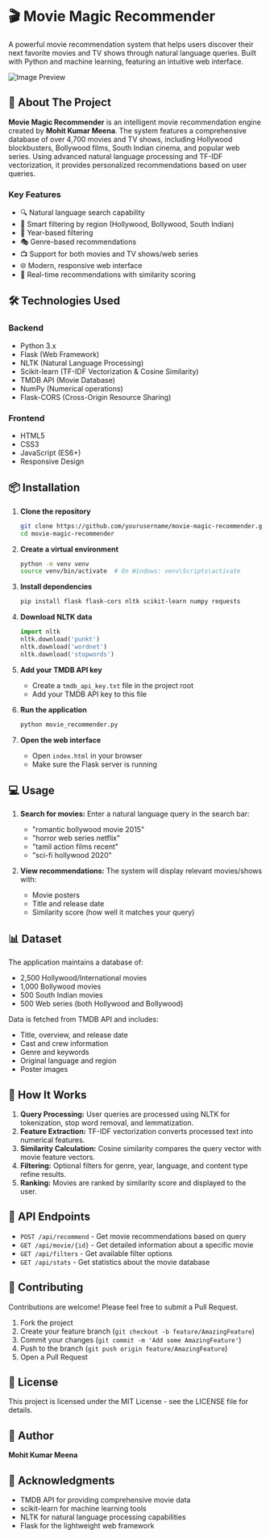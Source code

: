 # 🎬 Movie Magic Recommender

A powerful movie recommendation system that helps users discover their next favorite movies and TV shows through natural language queries. Built with Python and machine learning, featuring an intuitive web interface.

![Image Preview](https://github.com/user-attachments/assets/c60a6401-9c1a-4bdd-b1e6-db02bedc16bf)

## 🌟 About The Project

**Movie Magic Recommender** is an intelligent movie recommendation engine created by **Mohit Kumar Meena**. The system features a comprehensive database of over 4,700 movies and TV shows, including Hollywood blockbusters, Bollywood films, South Indian cinema, and popular web series. Using advanced natural language processing and TF-IDF vectorization, it provides personalized recommendations based on user queries.

### Key Features
- 🔍 Natural language search capability
- 🎯 Smart filtering by region (Hollywood, Bollywood, South Indian)
- 📅 Year-based filtering
- 🎭 Genre-based recommendations
- 📺 Support for both movies and TV shows/web series
- 🌐 Modern, responsive web interface
- 💪 Real-time recommendations with similarity scoring

## 🛠️ Technologies Used

### Backend
- Python 3.x
- Flask (Web Framework)
- NLTK (Natural Language Processing)
- Scikit-learn (TF-IDF Vectorization & Cosine Similarity)
- TMDB API (Movie Database)
- NumPy (Numerical operations)
- Flask-CORS (Cross-Origin Resource Sharing)

### Frontend
- HTML5
- CSS3
- JavaScript (ES6+)
- Responsive Design

## 📦 Installation

1. **Clone the repository**
   ```bash
   git clone https://github.com/yourusername/movie-magic-recommender.git
   cd movie-magic-recommender
   ```

2. **Create a virtual environment**
   ```bash
   python -m venv venv
   source venv/bin/activate  # On Windows: venv\Scripts\activate
   ```

3. **Install dependencies**
   ```bash
   pip install flask flask-cors nltk scikit-learn numpy requests
   ```

4. **Download NLTK data**
   ```python
   import nltk
   nltk.download('punkt')
   nltk.download('wordnet')
   nltk.download('stopwords')
   ```

5. **Add your TMDB API key**
   - Create a `tmdb_api_key.txt` file in the project root
   - Add your TMDB API key to this file

6. **Run the application**
   ```bash
   python movie_recommender.py
   ```

7. **Open the web interface**
   - Open `index.html` in your browser
   - Make sure the Flask server is running

## 💻 Usage

1. **Search for movies:** Enter a natural language query in the search bar:
   - "romantic bollywood movie 2015"
   - "horror web series netflix"
   - "tamil action films recent"
   - "sci-fi hollywood 2020"

2. **View recommendations:** The system will display relevant movies/shows with:
   - Movie posters
   - Title and release date
   - Similarity score (how well it matches your query)

## 📊 Dataset

The application maintains a database of:
- 2,500 Hollywood/International movies
- 1,000 Bollywood movies
- 500 South Indian movies
- 500 Web series (both Hollywood and Bollywood)

Data is fetched from TMDB API and includes:
- Title, overview, and release date
- Cast and crew information
- Genre and keywords
- Original language and region
- Poster images

## 🧠 How It Works

1. **Query Processing:** User queries are processed using NLTK for tokenization, stop word removal, and lemmatization.
2. **Feature Extraction:** TF-IDF vectorization converts processed text into numerical features.
3. **Similarity Calculation:** Cosine similarity compares the query vector with movie feature vectors.
4. **Filtering:** Optional filters for genre, year, language, and content type refine results.
5. **Ranking:** Movies are ranked by similarity score and displayed to the user.

## 🔑 API Endpoints

- `POST /api/recommend` - Get movie recommendations based on query
- `GET /api/movie/{id}` - Get detailed information about a specific movie
- `GET /api/filters` - Get available filter options
- `GET /api/stats` - Get statistics about the movie database

## 🤝 Contributing

Contributions are welcome! Please feel free to submit a Pull Request.

1. Fork the project
2. Create your feature branch (`git checkout -b feature/AmazingFeature`)
3. Commit your changes (`git commit -m 'Add some AmazingFeature'`)
4. Push to the branch (`git push origin feature/AmazingFeature`)
5. Open a Pull Request

## 📝 License

This project is licensed under the MIT License - see the LICENSE file for details.

## 👤 Author
**Mohit Kumar Meena**

## 🙏 Acknowledgments

- TMDB API for providing comprehensive movie data
- scikit-learn for machine learning tools
- NLTK for natural language processing capabilities
- Flask for the lightweight web framework
